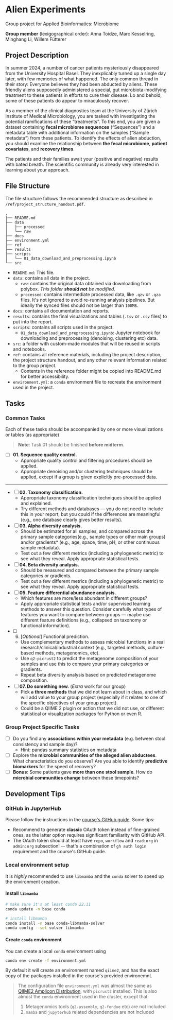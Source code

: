 # Alien Experiments

Group project for Applied Bioinformatics: Microbiome

**Group member** (lexigographical order): Anna Toidze, Marc Kesselring, Minghang Li, Willem Fütterer

## Project Description

In summer 2024, a number of cancer patients mysteriously disappeared from the University Hospital Basel. They inexplicably turned up a single day later, with few memories of what happened. The only common thread in their story: Everyone believes they had been abducted by aliens. These friendly aliens supposedly administered a special, gut microbiota-modifying treatment to these patients in efforts to cure their disease. Lo and behold, some of these patients do appear to miraculously recover.

As a member of the clinical diagnostics team at the University of Zürich Institute of Medical Microbiology, you are tasked with investigating the potential ramifications of these “treatments”. To this end, you are given a dataset containing **fecal microbiome sequences** (“Sequences”) and a metadata table with additional information on the samples (“Sample metadata”) from these patients. To identify the effects of alien abduction, you should examine the relationship between **the fecal microbiome**, **patient covariates**, and **recovery times**.

The patients and their families await your (positive and negative) results with bated breath. The scientific community is already very interested in learning about your approach.

## File Structure

The file structure follows the recommended structure as described in `/ref/project_structure_handout.pdf`.

```text
.
├── README.md
├── data
│   ├── processed
│   └── raw
├── docs
├── environment.yml
├── ref
├── results
├── scripts
│   └── 01_data_download_and_preprocessing.ipynb
└── src
```

- `README.md`: This file.
- `data`: contains all data in the project.
  - `raw`: contains the original data obtained via downloading from polybox. _This folder **should not** be modified._
  - `processed`: contains intermediate processed data, like `.qzv` or `.qza` files. It's not ignored to avoid re-running analysis pipelines. But ideally the synced files should not be larger than `100MB`.
- `docs`: contains all documentation and reports.
- `results`: contains the final visualizations and tables (`.tsv` or `.csv` files) to put into the report.
- `scripts`: contains all scripts used in the project.
  - `01_data_download_and_preprocessing.ipynb`: Jupyter notebook for downloading and preprocessing (denoising, clustering etc) data.
- `src`: a folder with custom-made modules that will be reused in scripts and notebooks.
- `ref`: contains all reference materials, including the project description, the project structure handout, and any other relevant information related to the group project.
  - Contents in the reference folder might be copied into README.md for better accessibility.
- `environment.yml`: a `conda` environment file to recreate the environment used in the project.

## Tasks

### Common Tasks

Each of these tasks should be accompanied by one or more visualizations or tables (as appropriate)

> **Note**: Task 01 should be finished **before midterm**.

- [ ] **01. Sequence quality control.**
  - Appropriate quality control and filtering procedures should be applied.
  - Appropriate denoising and/or clustering techniques should be applied, except if a group is given explicitly pre-processed data.

---

- [ ] **02. Taxonomy classification.**
  - Appropriate taxonomy classification techniques should be applied and explained.
  - Try different methods and databases — you do not need to include this in your report, but you could if the differences are meaningful (e.g., one database clearly gives better results).
- [ ] **03. Alpha diversity analysis.**
  - Should be estimated for all samples, and compared across the primary sample categories(e.g., sample types or other main groups) and/or gradients* (e.g., age, space, time, pH, or other continuous sample metadata).
  - Test out a few different metrics (including a phylogenetic metric) to see what they reveal. Apply appropriate statistical tests.
- [ ] **04. Beta diversity analysis.**
  - Should be measured and compared between the primary sample categories or gradients.
  - Test out a few different metrics (including a phylogenetic metric) to see what they reveal. Apply appropriate statistical tests.
- [ ] **05. Feature differential abundance analysis.**
  - Which features are more/less abundant in different groups?
  - Apply appropriate statistical tests and/or supervised learning methods to answer this question. Consider carefully what types of features you want to compare between groups — maybe use different feature definitions (e.g., collapsed on taxonomy or functional information).
- [ ] 06. [_Optional_] Functional prediction.
  - Use complementary methods to assess microbial functions in a real research/clinical/industrial context (e.g., targeted methods, culture-based methods, metagenomics, etc).
  - Use `q2-picrust2` to predict the metagenome composition of your samples and use this to compare your primary categories or gradients.
  - Repeat beta diversity analysis based on predicted metagenome composition.
- [ ] **07. Do something new.** (_Extra_ work for our group)
  - Pick ~~a~~ **three methods** that we did not learn about in class, and which will add value to your group project (especially if it relates to one of the specific objectives of your group project).
  - Could be a QIIME 2 plugin or action that we did not use, or different statistical or visualization packages for Python or even R.

### Group Project Specific Tasks

- [ ] Do you find any **associations within your metadata** (e.g. between stool consistency and sample day)?
  - Hint: pandas summary statistics on metadata
- [ ]  Explore the **microbial communities of the alleged alien abductees**. What characteristics do you observe? Are you able to identify **predictive biomarkers** for the speed of recovery?
- [ ]  **Bonus**: Some patients gave **more than one stool sample**. How do **microbial communities change** between these timepoints?

## Development Tips

### GitHub in JupyterHub

Please follow the instructions in the [course's GitHub guide](ref/W1_Git_and_GitHub.pdf). Some tips:

- Recommend to generate **classic** OAuth token instead of fine-grained ones, as the latter option requires significant familiarity with GitHub API.
- The OAuth token should at least have `repo`, `workflow` and `read:org` in `admin:org` subsection! -- that's a combination of `gh auth login` requirement and the course's GitHub guide.

### Local environment setup

It is _highly_ recommended to use `libmamba` and the `conda` solver to speed up the environment creation.

#### Install `libmamba`

```bash
# make sure it's at least conda 22.11
conda update -n base conda

# install libmamba
conda install -n base conda-libmamba-solver
conda config --set solver libmamba
```
#### Create `conda` environment

You can create a local `conda` environment using

```bash
conda env create -f environment.yml
```

By default it will create an environment named `qiime2`, and has the exact copy of the packages installed in the course's provided environemnt.

> The configuration file `environment.yml` was almost the same as [QIIME2 Amplicon Distribution](https://docs.qiime2.org/2024.5/install/native/#qiime-2-amplicon-distribution), with `picrust2` installed.
> This is also almost the `conda` environment used in the cluster, except that:
> 1. Metagenomics tools (`q2-assembly`, `q2-fondue` etc) are not included
> 2. `mamba` and `jupyterhub` related dependencies are not included
